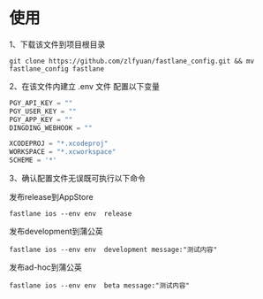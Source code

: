<!--
 * @Author: zluof
 * @Date: 2021-12-16 16:59:38
 * @LastEditTime: 2021-12-16 17:51:52
 * @LastEditors: zluof
 * @Description: 
 * @FilePath: /fastlane_config/fastlane/README.md
-->

# 使用

1、下载该文件到项目根目录
```shell
git clone https://github.com/zlfyuan/fastlane_config.git && mv fastlane_config fastlane
```

2、在该文件内建立 .env 文件 配置以下变量
```Swift
PGY_API_KEY = ""
PGY_USER_KEY = ""
PGY_APP_KEY = ""
DINGDING_WEBHOOK = ""

XCODEPROJ = "*.xcodeproj"
WORKSPACE = "*.xcworkspace"
SCHEME = '*'
```

3、确认配置文件无误既可执行以下命令

发布release到AppStore
```shell
fastlane ios --env env  release
```
发布development到蒲公英
```shell
fastlane ios --env env  development message:"测试内容"
```
发布ad-hoc到蒲公英
```shell
fastlane ios --env env  beta message:"测试内容"
```

